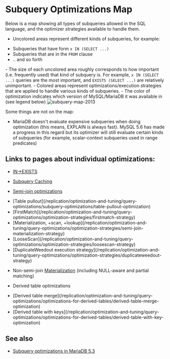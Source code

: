 # Subquery Optimizations Map

Below is a map showing all types of subqueries allowed in the SQL language, and
the optimizer strategies available to handle them.

- Uncolored areas represent different kinds of subqueries, for example:
<ul start="1"><li>Subqueries that have form <code class="fixed" style="white-space:pre-wrap">x IN (SELECT ...)</code>
</li><li>Subqueries that are in the <code class="fixed" style="white-space:pre-wrap">FROM</code> clause
</li><li>.. and so forth
</li></ul>
- The size of each uncolored area roughly corresponds to how important (i.e.
  frequently used) that kind of subquery is. For
  example, <code class="fixed" style="white-space:pre-wrap">x IN (SELECT ...)</code> queries are the most important,
  and <code class="fixed" style="white-space:pre-wrap">EXISTS (SELECT ...)</code> are relatively unimportant.
- Colored areas represent optimizations/execution strategies that are applied
  to handle various kinds of subqueries.
- The color of optimization indicates which version of MySQL/MariaDB it was
  available in (see legend below)

<img src="/kb/en/subquery-optimizations-map/+image/subquery-map-2013" alt="subquery-map-2013" title="subquery-map-2013">

Some things are not on the map:

- MariaDB doesn't evaluate expensive subqueries when doing optimization 
  (this means, EXPLAIN is always fast). MySQL 5.6 has made a progress in this regard but its optimizer will still evaluate certain kinds of subqueries (for example, scalar-context subqueries used in range predicates)

## Links to pages about individual optimizations:

- [IN-&gt;EXISTS](/kb/en/non-semi-join-subquery-optimizations/#the-in-to-exists-transformation)
- [Subquery Caching](/replication/optimization-and-tuning/query-optimizations/subquery-optimizations/subquery-cache)

- [Semi-join optimizations](/replication/optimization-and-tuning/query-optimizations/subquery-optimizations/semi-join-subquery-optimizations)
<ul start="1"><li>[Table pullout](/replication/optimization-and-tuning/query-optimizations/subquery-optimizations/table-pullout-optimization)
</li><li>[FirstMatch](/replication/optimization-and-tuning/query-optimizations/optimization-strategies/firstmatch-strategy)
</li><li>[Materialization, +scan, +lookup](/replication/optimization-and-tuning/query-optimizations/optimization-strategies/semi-join-materialization-strategy)
</li><li>[LooseScan](/replication/optimization-and-tuning/query-optimizations/optimization-strategies/loosescan-strategy)
</li><li>[DuplicateWeedout execution strategy](/replication/optimization-and-tuning/query-optimizations/optimization-strategies/duplicateweedout-strategy)
</li></ul>

- Non-semi-join [Materialization](/kb/en/non-semi-join-subquery-optimizations/#materialization-for-non-correlated-in-subqueries) (including NULL-aware and partial matching)

- Derived table optimizations
<ul start="1"><li>[Derived table merge](/replication/optimization-and-tuning/query-optimizations/optimizations-for-derived-tables/derived-table-merge-optimization)
</li><li>[Derived table with keys](/replication/optimization-and-tuning/query-optimizations/optimizations-for-derived-tables/derived-table-with-key-optimization)
</li></ul>

## See also

- [Subquery optimizations in MariaDB 5.3](/kb/en/what-is-mariadb-53/#subquery-optimizations)